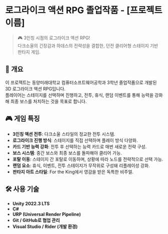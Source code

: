 # 로그라이크 액션 RPG 졸업작품 - [프로젝트 이름]

> 🎮 3인칭 시점의 로그라이크 액션 RPG!  
> 다크소울의 긴장감과 하데스의 전략성을 결합한, 던전 클리어형 스테이지 기반 판타지 게임.

## 📌 개요

이 프로젝트는 동양미래대학교 컴퓨터소프트웨어공학과 3학년 졸업작품으로 개발된 3D 로그라이크 액션 RPG입니다.  
플레이어는 스테이지를 선택하며 진행하고, 전투, 휴식, 랜덤 이벤트를 통해 능력을 강화해 최종 보스를 처치하는 것을 목표로 합니다.

## 🎮 게임 특징

- **3인칭 액션 전투**: 다크소울 스타일의 정교한 전투 시스템.
- **로그라이크 진행 방식**: 스테이지를 직접 선택하며 플레이 방식 다양화.
- **카드 기반 능력 강화**: 전투 후 선택하는 능력 카드로 매번 새로운 전략 구성.
- **보스 시스템**: 중간 보스와 최종 보스를 돌파해야 클리어 가능.
- **포탈 이동**: 스테이지 간 포탈로 이동하며, 상황에 따라 노드를 전략적으로 선택 가능.
- **랜덤 요소**: 휴식, 이벤트, 전투 스테이지가 무작위로 구성돼 리플레이성 강화.
- **판타지 아트 스타일**: For the King에서 영감을 받은 독특한 비주얼.

## 🛠️ 사용 기술

- **Unity 2022.3 LTS**  
- **C#**  
- **URP (Universal Render Pipeline)**   
- **Git / GitHub로 협업 관리**  
- **Visual Studio / Rider (개발 환경)**
